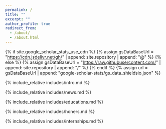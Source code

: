 ```yaml
---
permalink: /
title: ""
excerpt: ""
author_profile: true
redirect_from: 
  - /about/
  - /about.html
---
```


{% if site.google_scholar_stats_use_cdn %}
{% assign gsDataBaseUrl = "https://cdn.jsdelivr.net/gh/" | append: site.repository | append: "@" %}
{% else %}
{% assign gsDataBaseUrl = "https://raw.githubusercontent.com/" | append: site.repository | append: "/" %}
{% endif %}
{% assign url = gsDataBaseUrl | append: "google-scholar-stats/gs_data_shieldsio.json" %}

<span class='anchor' id='about-me'></span>
{% include_relative includes/intro.md %}

<span class='anchor' id='-news'></span>
{% include_relative includes/news.md %}

<!-- <span class='anchor' id='-publications'></span>
{% include_relative includes/pub.md %} -->

<span class='anchor' id='-educations'></span>
{% include_relative includes/educations.md %}

<span class='anchor' id='-honors-and-awards'></span>
{% include_relative includes/honers.md %}

<span class='anchor' id='-internships'></span>
{% include_relative includes/internships.md %}
